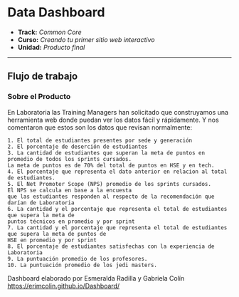 # Data Dashboard

* **Track:** _Common Core_
* **Curso:** _Creando tu primer sitio web interactivo_
* **Unidad:** _Producto final_

***

## Flujo de trabajo

### Sobre el Producto
En Laboratoria las Training Managers han solicitado que construyamos una herramienta web donde puedan ver los datos fácil y rápidamente. Y nos comentaron que estos son los datos que revisan normalmente:
```
1. El total de estudiantes presentes por sede y generación
2. El porcentaje de deserción de estudiantes
3. La cantidad de estudiantes que superan la meta de puntos en promedio de todos los sprints cursados.
La meta de puntos es de 70% del total de puntos en HSE y en tech.
4. El porcentaje que representa el dato anterior en relacion al total de estudiantes.
5. El Net Promoter Scope (NPS) promedio de los sprints cursados.
El NPS se calcula en base a la encuesta
que las estudiantes responden al respecto de la recomendación que darían de Laboratoria
6. La cantidad y el porcentaje que representa el total de estudiantes que supera la meta de
puntos técnicos en promedio y por sprint
7. La cantidad y el porcentaje que representa el total de estudiantes que supera la meta de puntos de
HSE en promedio y por sprint
8. El porcentaje de estudiantes satisfechas con la experiencia de Laboratoria
9. La puntuación promedio de los profesores.
10. La puntuación promedio de los jedi masters.
```

Dashboard elaborado por Esmeralda Radilla y Gabriela Colín
https://erimcolin.github.io/Dashboard/
